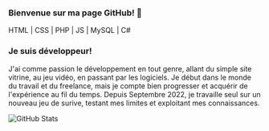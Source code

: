 ### Bienvenue sur ma page GitHub! 👋

HTML | CSS | PHP | JS | MySQL | C#

### Je suis développeur!

J'ai comme passion le développement en tout genre, allant du simple site vitrine, au jeu vidéo, en passant par les logiciels. Je début dans le monde du travail et du freelance, mais je compte bien progresser et acquérir de l'expérience au fil du temps. Depuis Septembre 2022, je travaille seul sur un nouveau jeu de surive, testant mes limites et exploitant mes connaissances.

![GitHub Stats](https://github-readme-stats.vercel.app/api?username=cehinger&theme=tokyonight)


